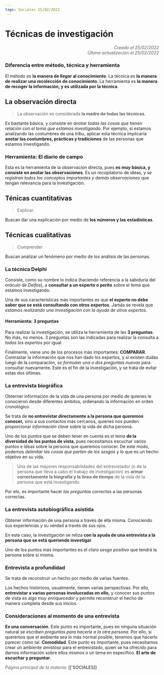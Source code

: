 ```yaml
---
tags: Sociales 25/02/2022
---
```


# Técnicas de investigación
<div style="text-align: right; opacity: 0.7; font-style: italic;">Creado el 25/02/2022</div>
<div style="text-align: right; opacity: 0.7; font-style: italic;">Última actualización el 25/02/2022</div>

### Diferencia entre método, técnica y herramienta

El método es **la manera de llegar al conocimiento**.
La técnica es **la manera de realizar una recolección de conocimiento**.
La herramienta es **la manera de recoger la información, y es utilizada por la técnica**.

## La observación directa 

> La observación es considerada **la madre de todas las técnicas.**

Es bastante básica, y consiste en *anotar todas las cosas que tienen relación con el tema que estamos investigando*. Por ejemplo, si estamos analizando las costumbres de una tríbu, aplicar esta técnica implicaría **anotar las costumbres, prácticas y tradiciones** de las personas que estamos investigando.

### Herramienta: El diario de campo

Esta es la herramienta de la observación directa, pues **es muy básica, y consiste en anotar las observaciones**. Es un recopilatorio de ideas, y se *registran todos los conceptos importantes y demás observaciones* que tengan relevancia para la investigación.


## Ténicas cuantitativas

> Explicar.

Buscan dar una explicación por medio de **los números y las estadísticas**.




## Técnicas cualitativas

> Comprender

Buscan analizar un fenómeno por medio de los análisis de las personas.

### La técnica Delphi

Consiste, como su nombre lo indica (haciendo referencia a la sabiduría del *oráculo de Delfos*), a **consultar a un experto o perito** sobre el tema que estamos investigando.

Una de sus características más importantes es que **el experto no debe saber que se está consultando con otros expertos**. Jamás se revela que *estamos realizando una investigación con la ayuda de otros expertos*.

#### Herramienta: 3 preguntas

Para realizar la investigación, se utiliza la herramienta de las **3 preguntas**. No más, no menos. 3 preguntas son las indicadas para realizar la consulta a *todos los expertos* por igual.

Finalmente, viene uno de los procesos más importantes: **COMPARAR**. Contrastar la información que nos han dado los expertos, y si existen dudas luego de la comparación, *se formulan una o dos preguntas nuevas* para consultar nuevamente. Este es el fin de la investigación, y se trata de evitar estas dos últimas.

### La entrevista biográfica

Obterner información de la vida de una persona por medio de quienes le conocieron desde diferentes ámbitos, ordenando la información en orden cronológico.

Se trata de **no entrevistar directamente a la persona que queremos conocer,** sino a sus contactos más cercanos, quienes nos pueden proporcionar *información clave* sobre la vida de dicha persona.

Uno de los puntos que se deben tener en cuenta es el tema **de la diversidad de los puntos de vista**, pues necesitamos escuchar varios puntos e ideas sobre la persona que queremos conocer. De este modo, podemos *delimitar las cosas que parten de los sesgos* y lo que es un hecho objetivo en su vida.

> Una de las mayores responsabilidades del entrevistador (o de la persona que lleva a cabo el trabajo de investigación) es **armar correctamente la biografía y la línea de tiempo** de la vida de la persona que está investigando.

Por elo, es importante hacer *las preguntas correctas* a las personas correctas.

### La entrevista autobiográfica asistida

Obtener información de una persona a través de ella misma. Conociendo sus experiencias y su verdad a través de sus ojos.

En este caso, la investigación se reliza **con la ayuda de una entrevista a la persona que se está queriendo investigar**.

Uno de los puntos más importantes es el *claro sesgo positivo* que tendrá la persona sobre sí misma.

### Entrevista a profundidad

Se trata de reconstruir un hecho por medio de varias fuentes.

Los hechos históricos, usualmente, tienen varias perspectivas. Por ello, **entrevistar a varias personas involucradas en ello,** y conocer sus puntos de vista es algo *muy enriquecedor* y permite reconstruir el hecho de manera completa desde sus inicios.

### Consideraciones al momento de una entrevista

**Es una conversación**. Este punto es importante, pues en ninguna situación natural se *escriben preguntas para hacerle a la otra persona*. Por ello, si queremos que el ambiente sea lo más normal posible, tenemos que hacerlo parecer como tal.
**Comodidad**. Este punto es importante, pues necesitamos crear un ambiente *amistoso* para el entrevistado, quien se ha ofrecido para darnos información sobre ellos mismos o un tema en específico.
**El arte de escuchar y preguntar**. 

<span style="opacity: 0.7; font-style: italic;">Página principal de la materia:</span> [['SOCIALES]]